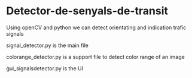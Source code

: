 # Detector-de-senyals-de-transit

Using openCV and python we can detect orientating and indication trafic signals

signal_detector.py is the main file

colorange_detector.py is a support file to detect color range of an image

gui_signalsdetector.py is the UI
